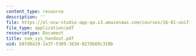 ```yaml
---
content_type: resource
description: ''
file: https://ol-ocw-studio-app-qa.s3.amazonaws.com/courses/16-01-unified-engineering-i-ii-iii-iv-fall-2005-spring-2006/b8fd0a192a3f53093634027db69c310b_num_sys_handout.pdf
file_type: application/pdf
resourcetype: Document
title: num_sys_handout.pdf
uid: b8fd0a19-2a3f-5309-3634-027db69c310b
---
```

